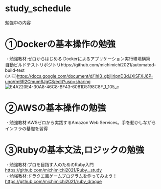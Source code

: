 # study_schedule
勉強中の内容

# ①Dockerの基本操作の勉強
・勉強教材:ゼロからはじめる Dockerによるアプリケーション実行環境構築<br>
自動ビルドテストリポジトリhttps://github.com/michimichi2021/automated-build-test<br>
(メモ)https://docs.google.com/document/d/1hI3_gbjlIrIpnD3dJXiSFXJ6P-unoVm6R2Cmum6JgC8/edit?usp=sharing<br>
![E4A220E4-30A8-46C8-BF43-6081D5198C8F_1_105_c](https://user-images.githubusercontent.com/84381486/144068024-230a0197-5f61-4488-b0c9-62245bd2dc3c.jpeg)


# ②AWSの基本操作の勉強
・勉強教材:AWSゼロから実践するAmazon Web Services。手を動かしながらインフラの基礎を習得<br>


# ③Rubyの基本文法,ロジックの勉強
・勉強教材:プロを目指す人のためのRuby入門<br>
https://github.com/michimichi2021/Ruby__study<br>
・勉強教材:ドラクエ風ゲームプログラムを作ってみよう！<br>
https://github.com/michimichi2021/ruby_draque
